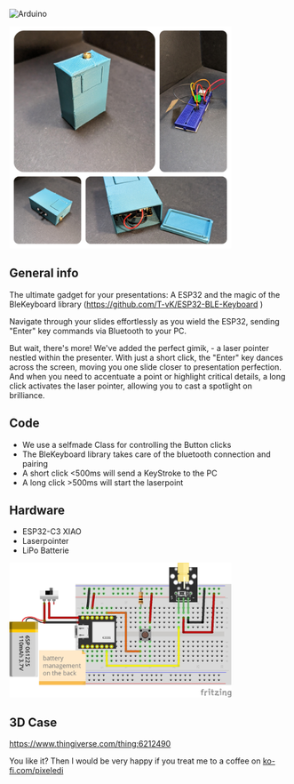 ![Arduino](https://img.shields.io/badge/Arduino-00979D?style=for-the-badge&logo=Arduino&logoColor=white)

<img src="https://github.com/pixelEDI/ESP32_ble_laserpointer/blob/98e361a5c8090f8a5223e96744d5e7a8cad44f0a/collage.jpg" width="400">


## General info 

The ultimate gadget for your presentations: A ESP32 and the magic of the BleKeyboard library (https://github.com/T-vK/ESP32-BLE-Keyboard )

Navigate through your slides effortlessly as you wield the ESP32, sending "Enter" key commands via Bluetooth to your PC.

But wait, there's more! We've added the perfect gimik, - a laser pointer nestled within the presenter. With just a short click, the "Enter" key dances across the screen, moving you one slide closer to presentation perfection. And when you need to accentuate a point or highlight critical details, a long click activates the laser pointer, allowing you to cast a spotlight on brilliance.

## Code
* We use a selfmade Class for controlling the Button clicks
* The BleKeyboard library takes care of the bluetooth connection and pairing
* A short click <500ms will send a KeyStroke to the PC
* A long click >500ms will start the laserpoint

## Hardware
* ESP32-C3 XIAO
* Laserpointer
* LiPo Batterie


<img src="https://github.com/pixelEDI/ESP32_ble_laserpointer/blob/98e361a5c8090f8a5223e96744d5e7a8cad44f0a/wiring.jpg" width="400">


## 3D Case

https://www.thingiverse.com/thing:6212490


You like it? Then I would be very happy if you treat me to a coffee on [ko-fi.com/pixeledi](https://www.ko-fi.com/pixeledi)
